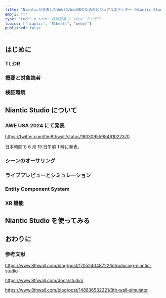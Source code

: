 ```yaml
---
title: "Nianticが発表したWeb3D/WebXRのためのビジュアルエディター「Niantic Studio」について"
emoji: "🌵"
type: "tech" # tech: 技術記事 / idea: アイデア
topics: ["niantic", "8thwall", "webxr"]
published: false
---
```


## はじめに

### TL;DR

### 概要と対象読者

### 検証環境

## Niantic Studio について

### AWE USA 2024 にて発表

https://twitter.com/the8thwall/status/1803095598461022370

日本時間で 6 月 19 日午前 1 時に発表。

<!-- ### ビジュアルエディタでありWebゲームエンジン -->

### シーンのオーサリング

### ライブプレビューとシミュレーション

<!-- textlint-disable -->

### Entity Component System

<!-- textlint-enable -->

### XR 機能

## Niantic Studio を使ってみる

## おわりに

### 参考文献

https://www.8thwall.com/blog/post/170524048722/introducing-niantic-studio

https://www.8thwall.com/docs/studio/

https://www.8thwall.com/blog/post/148836532321/8th-wall-simulator

